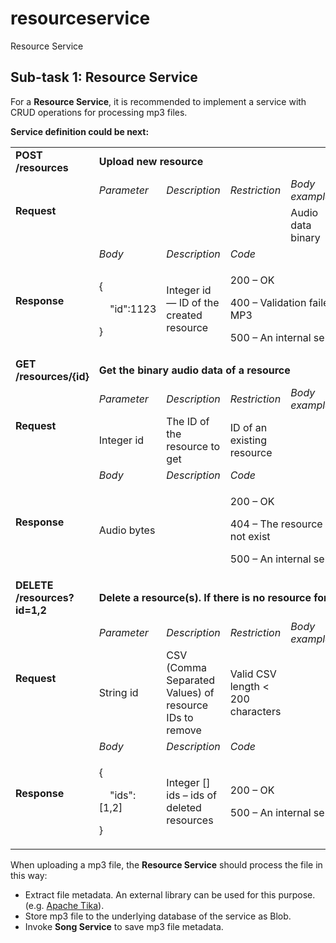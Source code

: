 # resourceservice
Resource Service

## Sub-task 1: Resource Service

For a **Resource Service**, it is recommended to implement a service with CRUD operations for processing mp3 files.

**Service definition could be next:**

<table>
    <tr>
        <td><b>POST /resources</b></td>
        <td colspan="6"><b>Upload new resource</b></td>
    </tr>
    <tr>
        <td rowspan="2"><b>Request</b></td>
        <td><i>Parameter</i></td>
        <td><i>Description</i></td>
        <td><i>Restriction</i></td>
        <td><i>Body example</i></td>
        <td><i>Description</i></td>
        <td><i>Restriction</i></td>
    </tr>
    <tr>
        <td></td>
        <td></td>
        <td></td>
        <td>Audio data binary</td>
        <td>Content type – audio/mpeg</td>
        <td>MP3 audio data</td>
    </tr>
    <tr>
        <td rowspan="2"><b>Response</b></td>
        <td><i>Body</i></td>
        <td><i>Description</i></td>
        <td colspan="4"><i>Code</i></td>
    </tr>
    <tr>
        <td><p>{</p>
            <p>&nbsp;&nbsp;&nbsp;&nbsp;"id":1123</p>
            <p>}</p>
        </td>
        <td>Integer id — ID of the created resource</td>
        <td colspan="4"><p>200 – OK</p>
                        <p>400 – Validation failed or request body is invalid MP3</p>
                        <p>500 – An internal server error has occurred</p>
        </td>
    </tr>
    <tr>
        <td><b>GET /resources/{id}</b></td>
        <td colspan="6"><b>Get the binary audio data of a resource</b></td>
    </tr>
    <tr>
        <td rowspan="3"><b>Request</b></td>
        <td><i>Parameter</i></td>
        <td><i>Description</i></td>
        <td><i>Restriction</i></td>
        <td><i>Body example</i></td>
        <td><i>Description</i></td>
        <td><i>Restriction</i></td>
    </tr>
    <tr>
        <td>Integer id</td>
        <td>The ID of the resource to get</td>
        <td>ID of an existing resource</td>
        <td></td>
        <td></td>
        <td></td>
    </tr>
    <tr>
    </tr>
    <tr>
        <td rowspan="2"><b>Response</b></td>
        <td><i>Body</i></td>
        <td><i>Description</i></td>
        <td colspan="4"><i>Code</i></td>
    </tr>
    <tr>
        <td>Audio bytes</td>
        <td></td>
        <td colspan="4"><p>200 – OK</p>
                        <p>404 – The resource with the specified id does not exist</p>
                        <p>500 – An internal server error has occurred</p>
        </td>
    </tr>
    <tr>
        <td><b>DELETE /resources?id=1,2</b></td>
        <td colspan="6"><b>Delete a resource(s). If there is no resource for id, do nothing</b></td>
    </tr>
    <tr>
        <td rowspan="2"><b>Request</b></td>
        <td><i>Parameter</i></td>
        <td><i>Description</i></td>
        <td><i>Restriction</i></td>
        <td><i>Body example</i></td>
        <td><i>Description</i></td>
        <td><i>Restriction</i></td>
    </tr>
    <tr>
        <td>String id</td>
        <td>CSV (Comma Separated Values) of resource IDs to remove</td>
        <td>Valid CSV length < 200 characters</td>
        <td></td>
        <td></td>
        <td></td>
    </tr>
    <tr>
        <td rowspan="2"><b>Response</b></td>
        <td><i>Body</i></td>
        <td><i>Description</i></td>
        <td colspan="4"><i>Code</i></td>
    </tr>
    <tr>
        <td><p>{</p>
            <p>&nbsp;&nbsp;&nbsp;&nbsp;"ids": [1,2]</p>
            <p>}</p>
        </td>
        <td>Integer [] ids – ids of deleted resources</td>
        <td colspan="4"><p>200 – OK</p>
                        <p>500 – An internal server error has occurred</p>
        </td>
    </tr>
</table>

When uploading a mp3 file, the **Resource Service** should process the file in this way:
- Extract file metadata. An external library can be used for this purpose.(e.g. [Apache Tika](https://www.tutorialspoint.com/tika/tika_extracting_mp3_files.htm)).
- Store mp3 file to the underlying database of the service as Blob.
- Invoke **Song Service** to save mp3 file metadata.
